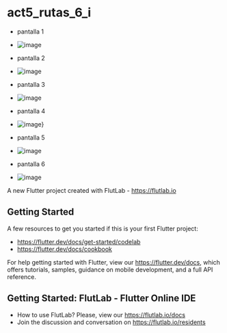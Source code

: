 # act5_rutas_6_i

- pantalla 1
- ![image](https://github.com/user-attachments/assets/4f833992-2ed1-494a-a53d-dba8061170e8)

- pantalla 2
- ![image](https://github.com/user-attachments/assets/8f7a1197-9319-4e93-9827-5cf7dc0d83ef)

- pantalla 3
- ![image](https://github.com/user-attachments/assets/306c4fef-b786-439d-8c20-14accde75773)

- pantalla 4
- ![image](https://github.com/user-attachments/assets/3627d9df-b2b6-479e-a66a-961f92618cc7)}

- pantalla 5
- ![image](https://github.com/user-attachments/assets/0d8fbce6-67d9-4c38-9125-f2c657934c50)

- pantalla 6
- ![image](https://github.com/user-attachments/assets/d0d3af25-aa2a-48a7-ae0d-722f15dbf456)






A new Flutter project created with FlutLab - https://flutlab.io

## Getting Started

A few resources to get you started if this is your first Flutter project:

- https://flutter.dev/docs/get-started/codelab
- https://flutter.dev/docs/cookbook

For help getting started with Flutter, view our
https://flutter.dev/docs, which offers tutorials,
samples, guidance on mobile development, and a full API reference.

## Getting Started: FlutLab - Flutter Online IDE

- How to use FlutLab? Please, view our https://flutlab.io/docs
- Join the discussion and conversation on https://flutlab.io/residents

